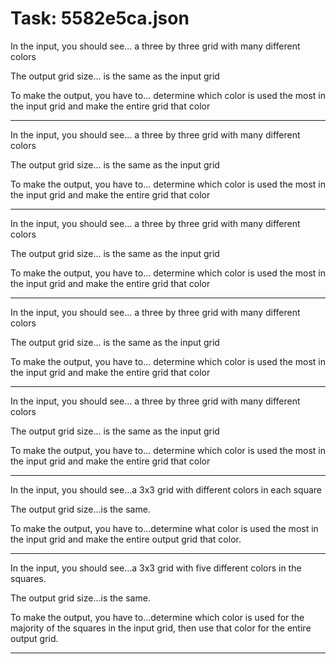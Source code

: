 # Task: 5582e5ca.json

In the input, you should see... a three by three grid with many different colors

The output grid size... is the same as the input grid

To make the output, you have to... determine which color is used the most in the input grid and make the entire grid that color

---

In the input, you should see... a three by three grid with many different colors

The output grid size... is the same as the input grid

To make the output, you have to... determine which color is used the most in the input grid and make the entire grid that color

---

In the input, you should see... a three by three grid with many different colors

The output grid size... is the same as the input grid

To make the output, you have to... determine which color is used the most in the input grid and make the entire grid that color

---

In the input, you should see... a three by three grid with many different colors

The output grid size... is the same as the input grid

To make the output, you have to... determine which color is used the most in the input grid and make the entire grid that color

---

In the input, you should see... a three by three grid with many different colors

The output grid size... is the same as the input grid

To make the output, you have to... determine which color is used the most in the input grid and make the entire grid that color

---

In the input, you should see...a 3x3 grid with different colors in each square

The output grid size...is the same.

To make the output, you have to...determine what color is used the most in the input grid and make the entire output grid that color.

---

In the input, you should see...a 3x3 grid with five different colors in the squares.

The output grid size...is the same.

To make the output, you have to...determine which color is used for the majority of the squares in the input grid, then use that color for the entire output grid.

---

